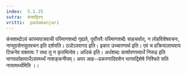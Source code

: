 ```yaml
---
index:  5.1.25
sutra:  कंसाट्टिठन्
vritti:  padamanjari
---
```


कंसशब्दोऽयं कांस्यपात्रवाची परिमाणशब्दो गृह्यते, पूर्वोत्तरैः परिमाणशब्दैः साहचर्यात्, न लोहविशेषवचनः, नाप्युग्रसेनसुतवचन इति दर्शयति। ठञोऽपवागद इति। इकार उच्चारणार्थ इति। एवं च प्रक्रियालाघवाय टिकनेव वक्तव्यः ? तथा तु न कृतमित्येव।
अधिकं इति। अर्धशब्दः कार्षापणस्यार्धे निरूढ इति भागवदपेक्षयार्धेऽसामर्थ्यं नाशङ्कनीयम्।
अपर आह--प्रकरणादिवशेन भागवद्विशेषे निश्चिते सति नासामर्थ्यमिति ।।


